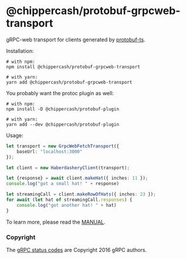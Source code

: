 @chippercash/protobuf-grpcweb-transport
==============================

gRPC-web transport for clients generated by [protobuf-ts](https://github.com/timostamm/protobuf-ts/).

Installation:

```shell script
# with npm:
npm install @chippercash/protobuf-grpcweb-transport

# with yarn:
yarn add @chippercash/protobuf-grpcweb-transport
```


You probably want the protoc plugin as well: 
          
```shell script
# with npm:
npm install -D @chippercash/protobuf-plugin

# with yarn:
yarn add --dev @chippercash/protobuf-plugin
```
                       

Usage:
```typescript
let transport = new GrpcWebFetchTransport({
    baseUrl: "localhost:3000"
});

let client = new HaberdasheryClient(transport);

let {response} = await client.makeHat({ inches: 11 });
console.log("got a small hat! " + response)

let streamingCall = client.makeRowOfHats({ inches: 23 });
for await (let hat of streamingCall.responses) {
    console.log("got another hat! " + hat)
}
```


To learn more, please read the [MANUAL](https://github.com/timostamm/protobuf-ts/blob/master/MANUAL.md#grpc-web-transport).   


### Copyright

The [gRPC status codes](https://github.com/timostamm/protobuf-ts/blob/master/packages/grpcweb-transport/src/goog-grpc-status-code.ts) are Copyright 2016 gRPC authors.
